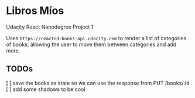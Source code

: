 # Libros Míos

Udacity React Nanodegree Project 1

Uses `https://reactnd-books-api.udacity.com` to render a list of categories of books, allowing the user
to move them between categories and add more.

## TODOs

[ ] save the books as state so we can use the response from PUT /books/:id
[ ] add some shadows to be cool
